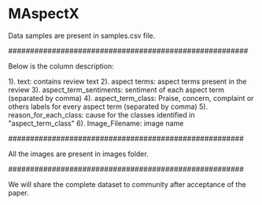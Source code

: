 # MAspectX

Data samples are present in samples.csv file.

#######################################################

Below is the column description:

1). text: contains review text
2). aspect terms:  aspect terms present in the review
3). aspect_term_sentiments: sentiment of each aspect term (separated by comma)
4). aspect_term_class: Praise, concern, complaint or others labels for every aspect term (separated by comma)
5). reason_for_each_class: cause for the classes identified in "aspect_term_class"
6). Image_Filename: image name

######################################################

All the images are present in images folder.

######################################################


We will share the complete dataset to community after acceptance of the paper.
